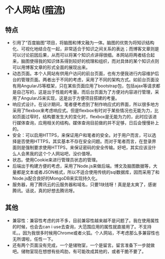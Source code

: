 个人网站 ([暗流](http://www.peytonzhao88.cn))
===

## 特点
* 引用了“百度脑图”项目，将脑图和博文融为一体。脑图的优势为将知识结构化、可视化地结合在一起，非常适合于知识之间关系的表达；而博客文章则是可以讨论前因后果，从而可以将某个知识点讲得很细。本网站将两者结合起来，脑图使得我的知识体系得到较好的梳理和组织，而对具体的某个知识点则可以用博客文章的形式全面的展现出来。
* 动态页面。本个人网站有供用户访问的前台页面，也有方便我进行内容维护后台的管理页面。两者出于不同的考虑，采用了不同的架构方式。如前台页面没有用AngularJS等框架，只在某些页面应用了bootstrap包，包括ajax等请求都是自己写的，这是出于性能的考量。而后台页面为了方便对内容进行管理，采用了AngularJS来实现，这是出于方便项目搭建的考量。
* 响应式设计。在设计期间，笔者便考虑到了制作响应式的界面，所以很多地方采用了flexbox来考虑响应式。但是flexbox有时对于某些情况也无能为力，比如页面过窄时，结构要发生大的变化时，flexbox是无能为力的，此时应该进行媒体查询，应用相关的结构。媒体查询目前做的并不足够，日后会慢慢补上的。
* 安全：可以启用HTTPS，来保证用户和笔者的安全。对于用户而言，可以选择是否使用HTTPS，其实基本不存在安全问题。而对于笔者而言，在登录界面则是强制要求使用HTTPS，来保证密码的安全传输。好吧，其实应该没什么人会黑我的这个个人网站吧，没价值呀。
* 状态。使用Cookie来进行管理员状态的管理。
* 后端出于构建方便的考虑，采用了Node.js来做后端。博文及脑图数据等，大量都是文本或者JSON格式，所以不适合使用传统的sql数据库，因而采用了和Node.js配合良好的MongoDB来实现持久化。
* 服务器，用了腾讯云的云服务器和域名，只要1块钱呀！真是是太爽了，感谢腾讯。话说，真的好想去腾讯呀。

## 其他
* 兼容性：兼容性考虑的并不多，目前兼容性越来越不是问题了。我在使用属性的时候，也会去can i use去查询，大范围应用的属性就直接用了。不支持IE。。因为我很多时候用Chrome或者火狐。个人网站，不考虑那么多兼容性也无所谓啦，任性一下。
* 还有两个页面没有完成，一个是储物室，一个是留言。留言准备下一步就做吧。储物室现在想想有些鸡肋，有可能改成其他的，或者干脆不要了。
